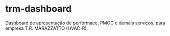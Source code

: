 # trm-dashboard
Dashboard de apresentação de performace, PMOC e demais serviços, para empresa T.R. MARAZZATTO (HVAC-R).
